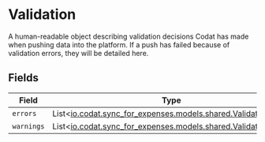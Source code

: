 # Validation

A human-readable object describing validation decisions Codat has made when pushing data into the platform. If a push has failed because of validation errors, they will be detailed here.


## Fields

| Field                                                                                                  | Type                                                                                                   | Required                                                                                               | Description                                                                                            |
| ------------------------------------------------------------------------------------------------------ | ------------------------------------------------------------------------------------------------------ | ------------------------------------------------------------------------------------------------------ | ------------------------------------------------------------------------------------------------------ |
| `errors`                                                                                               | List<[io.codat.sync_for_expenses.models.shared.ValidationItem](../../models/shared/ValidationItem.md)> | :heavy_minus_sign:                                                                                     | N/A                                                                                                    |
| `warnings`                                                                                             | List<[io.codat.sync_for_expenses.models.shared.ValidationItem](../../models/shared/ValidationItem.md)> | :heavy_minus_sign:                                                                                     | N/A                                                                                                    |